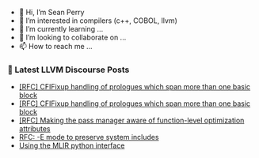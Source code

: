 - 👋 Hi, I’m Sean Perry
- 👀 I’m interested in compilers (c++, COBOL, llvm)
- 🌱 I’m currently learning ...
- 💞️ I’m looking to collaborate on ...
- 📫 How to reach me ...

<!---
s66perry/s66perry is a ✨ special ✨ repository because its `README.md` (this file) appears on your GitHub profile.
You can click the Preview link to take a look at your changes.
--->
### 📕 Latest LLVM Discourse Posts

<!-- DISCOURSE-LLVM:START -->
- [[RFC] CFIFixup handling of prologues which span more than one basic block](https://discourse.llvm.org/t/rfc-cfifixup-handling-of-prologues-which-span-more-than-one-basic-block/73737#post_2)
- [[RFC] CFIFixup handling of prologues which span more than one basic block](https://discourse.llvm.org/t/rfc-cfifixup-handling-of-prologues-which-span-more-than-one-basic-block/73737#post_1)
- [[RFC] Making the pass manager aware of function-level optimization attributes](https://discourse.llvm.org/t/rfc-making-the-pass-manager-aware-of-function-level-optimization-attributes/73736#post_1)
- [RFC: -E mode to preserve system includes](https://discourse.llvm.org/t/rfc-e-mode-to-preserve-system-includes/73726#post_4)
- [Using the MLIR python interface](https://discourse.llvm.org/t/using-the-mlir-python-interface/73734#post_1)
<!-- DISCOURSE-LLVM:END -->
